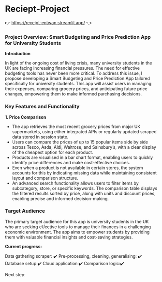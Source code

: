 # Reciept-Project

👉 https://receipt-entwan.streamlit.app/ 👈

### Project Overview: Smart Budgeting and Price Prediction App for University Students

**Introduction**

In light of the ongoing cost of living crisis, many university students in the UK are facing
increasing financial pressures. The need for effective budgeting tools has never been more
critical. To address this issue, I propose developing a Smart Budgeting and Price Prediction
App tailored specifically for university students. This app will assist users in managing their
expenses, comparing grocery prices, and anticipating future price changes, empowering them
to make informed purchasing decisions. 

### Key Features and Functionality

**1. Price Comparison**

* The app retrieves the most recent grocery prices from major UK supermarkets, using either integrated APIs or regularly updated scraped data stored in session state.
* Users can compare the prices of up to 15 popular items side by side across Tesco, Asda, Aldi, Waitrose, and Sainsbury’s, with a clear display of the cheapest option for each product.
* Products are visualised in a bar chart format, enabling users to quickly identify price differences and make cost-effective choices.
* Even when a product is not available in certain stores, the system accounts for this by indicating missing data while maintaining consistent layout and comparison structure.
* An advanced search functionality allows users to filter items by subcategory, store, or specific keywords. The comparison table displays the filtered results sorted by price, along with units and discount prices, enabling precise and informed decision-making.





### Target Audience

The primary target audience for this app is university students in the UK who are seeking
eƯective tools to manage their finances in a challenging economic environment. The app aims
to empower students by providing them with valuable financial insights and cost-saving
strategies. 


**Current progress:**

Data gathering scraper: ✔️
Pre-processing, cleaning, generalising: ✔️
Database setup:✔️
Cloud application:✔️
Comparison logic:✔️


Next step: 

